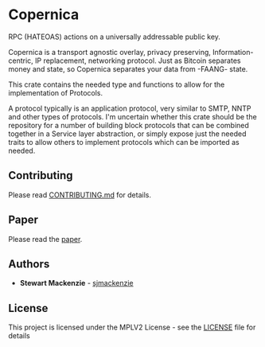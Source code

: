 # Copernica

RPC (HATEOAS) actions on a universally addressable public key.

Copernica is a transport agnostic overlay, privacy preserving, Information-centric, IP replacement, networking protocol. Just as Bitcoin separates money and state, so Copernica separates your data from -FAANG- state.

This crate contains the needed type and functions to allow for the implementation of Protocols.

A protocol typically is an application protocol, very similar to SMTP, NNTP and other types of protocols.
I'm uncertain whether this crate should be the repository for a number of building block protocols that can be combined together in a Service layer abstraction, or simply expose just the needed traits to allow others to implement protocols which can be imported as needed.

## Contributing

Please read [CONTRIBUTING.md](CONTRIBUTING.md) for details.

## Paper

Please read the [paper](https://fractalide.com/fractalide.pdf).

## Authors

* **Stewart Mackenzie** - [sjmackenzie](https://github.com/sjmackenzie)

## License

This project is licensed under the MPLV2 License - see the [LICENSE](LICENSE) file for details

